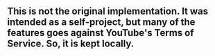 ## This is not the original implementation. It was intended as a self-project, but many of the features goes against YouTube's Terms of Service. So, it is kept locally.
